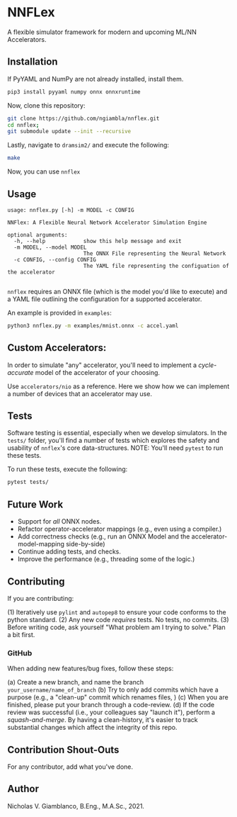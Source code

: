 # NNFLex


A flexible simulator framework for modern and upcoming ML/NN Accelerators.

## Installation

If PyYAML and NumPy are not already installed, install them.
```bash
pip3 install pyyaml numpy onnx onnxruntime
```

Now, clone this repository:

```bash
git clone https://github.com/ngiambla/nnflex.git
cd nnflex;
git submodule update --init --recursive
```

Lastly, navigate to `dramsim2/` and execute the following:

```bash
make
``` 

Now, you can use `nnflex`

## Usage

```
usage: nnflex.py [-h] -m MODEL -c CONFIG

NNFlex: A Flexible Neural Network Accelerator Simulation Engine

optional arguments:
  -h, --help            show this help message and exit
  -m MODEL, --model MODEL
                        The ONNX File representing the Neural Network
  -c CONFIG, --config CONFIG
                        The YAML file representing the configuation of the accelerator


```

`nnflex` requires an ONNX file (which is the model you'd like to execute) and a YAML file outlining the configuration for a supported accelerator.

An example is provided in `examples`:

```bash
python3 nnflex.py -m examples/mnist.onnx -c accel.yaml

```

## Custom Accelerators:

In order to simulate "any" accelerator, you'll need to implement a _cycle-accurate_ model of the accelerator of your choosing.

Use `accelerators/nio` as a reference. Here we show how we can implement a number of devices that an accelerator may use.


## Tests


Software testing is essential, especially when we develop simulators. In the `tests/` folder, you'll find a number of tests which explores the safety and usability of `nnflex`'s core data-structures. NOTE: You'll need `pytest` to run these tests.

To run these tests, execute the following:

```bash
pytest tests/ 
```


## Future Work

* Support for _all_ ONNX nodes.
* Refactor operator-accelerator mappings (e.g., even using a compiler.)
* Add correctness checks (e.g., run an ONNX Model and the accelerator-model-mapping side-by-side)
* Continue adding tests, and checks.
* Improve the performance (e.g., threading some of the logic.)

## Contributing

If you are contributing:

(1) Iteratively use `pylint` and `autopep8` to ensure your code conforms to the python standard.
(2) Any new code _requires_ tests. No tests, no commits. 
(3) Before writing code, ask yourself "What problem am I trying to solve." Plan a bit first. 

### GitHub

When adding new features/bug fixes, follow these steps:

(a) Create a new branch, and name the branch `your_username/name_of_branch`
(b) Try to only add commits which have a purpose (e.g., a "clean-up" commit which renames files, )
(c) When you are finished, please put your branch through a code-review.
(d) If the code review was successful (i.e., your colleagues say "launch it"), perform a _squash-and-merge_. 
    By having a clean-history, it's easier to track substantial changes which affect the integrity of this repo.


## Contribution Shout-Outs

For any contributor, add what you've done.

## Author

Nicholas V. Giamblanco, B.Eng., M.A.Sc., 2021.

